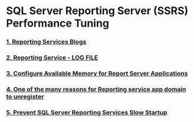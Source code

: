 # SQL Server Reporting Server (SSRS) Performance Tuning
### [1. Reporting Services Blogs](<https://blogs.msdn.microsoft.com/selvar/tag/reporting-services/>)
### [2. Reporting Service - LOG FILE](<https://blogs.msdn.microsoft.com/selvar/2007/11/10/reporting-services-log-files/>)

### [3. Configure Available Memory for Report Server Applications](<https://docs.microsoft.com/en-us/sql/reporting-services/report-server/configure-available-memory-for-report-server-applications?view=sql-server-2017>)
### [4. One of the many reasons for Reporting service app domain to unregister](<https://blogs.msdn.microsoft.com/selvar/2012/06/02/one-of-the-many-reasons-for-reporting-service-app-domain-to-unregister/>)
### [5. Prevent SQL Server Reporting Services Slow Startup](<https://www.mssqltips.com/sqlservertip/2735/prevent-sql-server-reporting-services-slow-startup/>)
